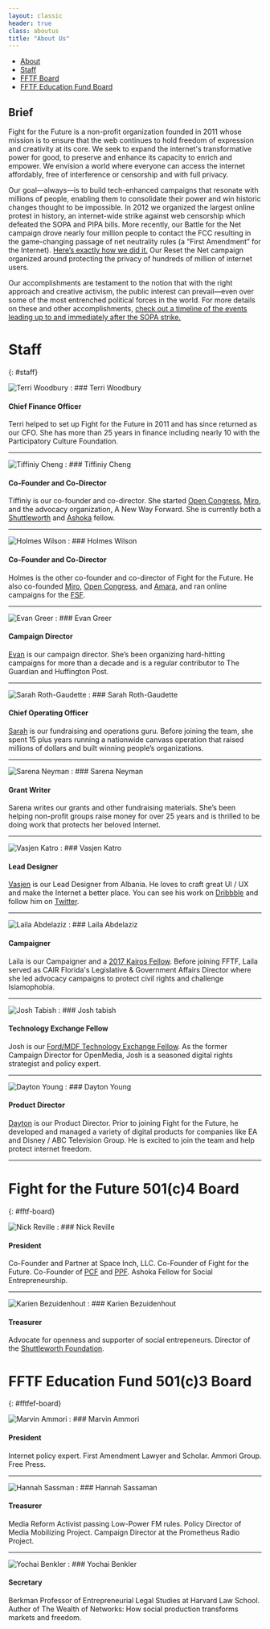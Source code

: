 ```yaml
---
layout: classic
header: true
class: aboutus
title: "About Us"
---
```


* [About](#)
* [Staff](#staff)
* [FFTF Board](#fftf-board)
* [FFTF Education Fund Board](#fftfef-board)

## Brief

Fight for the Future is a non-profit organization founded in 2011 whose mission is to ensure that the web continues to hold freedom of expression and creativity at its core. We seek to expand the internet's transformative power for good, to preserve and enhance its capacity to enrich and empower. We envision a world where everyone can access the internet affordably, free of interference or censorship and with full privacy.

Our goal—always—is to build tech-enhanced campaigns that resonate with millions of people, enabling them to consolidate their power and win historic changes thought to be impossible. In 2012 we organized the largest online protest in history, an internet-wide strike against web censorship which defeated the SOPA and PIPA bills. More recently, our Battle for the Net campaign drove nearly four million people to contact the FCC resulting in the game-changing passage of net neutrality rules (a “First Amendment” for the Internet). [Here’s exactly how we did it.][01] Our Reset the Net campaign organized around protecting the privacy of hundreds of million of internet users.

Our accomplishments are testament to the notion that with the right approach and creative activism, the public interest can prevail—even over some of the most entrenched political forces in the world. For more details on these and other accomplishments, [check out a timeline of the events leading up to and immediately after the SOPA strike.][02]

[01]: https://www.battleforthenet.com/how-we-won/
[02]: http://www.fightforthefuture.org/timeline/

# Staff
{: #staff}

![Terri Woodbury][tw1]
: ### Terri Woodbury

  #### Chief Finance Officer

  Terri helped to set up Fight for the Future in 2011 and has since returned as our CFO.  She has more than 25 years in finance including nearly 10 with the Participatory Culture Foundation.

---

![Tiffiniy Cheng][tc0]
: ### Tiffiniy Cheng

  #### Co-Founder and Co-Director

  Tiffiniy is our co-founder and co-director. She started [Open Congress][tc1], [Miro][tc2], and the advocacy organization, A New Way Forward. She is currently both a [Shuttleworth](https://shuttleworthfoundation.org/fellows/tiffiniy-cheng) and [Ashoka](https://www.ashoka.org/en) fellow.

---

![Holmes Wilson][hw0]
: ### Holmes Wilson

  #### Co-Founder and Co-Director

  Holmes is the other co-founder and co-director of Fight for the Future. He also co-founded [Miro][tc2], [Open Congress][tc1], and [Amara][hw1], and ran online campaigns for the [FSF][hw2].

---

![Evan Greer][eg0]
: ### Evan Greer

  #### Campaign Director

  [Evan][eg1] is our campaign director. She’s been organizing hard-hitting campaigns for more than a decade and is a regular contributor to The Guardian and Huffington Post.

---

![Sarah Roth-Gaudette](/img/page/aboutus/teampic/sarah.png)
: ### Sarah Roth-Gaudette

  #### Chief Operating Officer

  [Sarah][sg1] is our fundraising and operations guru. Before joining the team, she spent 15 plus years running a nationwide canvass operation that raised millions of dollars and built winning people’s organizations.

---

![Sarena Neyman](/img/page/aboutus/teampic/serena.png)
: ### Sarena Neyman

  #### Grant Writer

  Sarena writes our grants and other fundraising materials. She’s been helping non-profit groups raise money for over 25 years and is thrilled to be doing work that protects her beloved Internet.

---

![Vasjen Katro][vk0]
: ### Vasjen Katro

  #### Lead Designer

  [Vasjen][vk1] is our Lead Designer from Albania. He loves to craft great UI / UX and make the Internet a better place. You can see his work on [Dribbble][vk2] and follow him on [Twitter][vk3].

---

![Laila Abdelaziz](/img/page/aboutus/teampic/laila.png)
: ### Laila Abdelaziz

  #### Campaigner

  Laila is our Campaigner and a [2017 Kairos Fellow][la1]. Before joining FFTF, Laila served as CAIR Florida's Legislative & Government Affairs Director where she led advocacy campaigns to protect civil rights and challenge Islamophobia.

---

![Josh Tabish](/img/page/aboutus/teampic/Josh.png)
: ### Josh tabish

  #### Technology Exchange Fellow

  Josh is our [Ford/MDF Technology Exchange Fellow][jt1]. As the former Campaign Director for OpenMedia, Josh is a seasoned digital rights strategist and policy expert. 

---

![Dayton Young](/img/page/aboutus/teampic/Dayton.png)
: ### Dayton Young

  #### Product Director

  [Dayton](https://www.linkedin.com/in/daytonyoung/) is our Product Director. Prior to joining Fight for the Future, he developed and managed a variety of digital products for companies like EA and Disney / ABC Television Group. He is excited to join the team and help protect internet freedom.
  
---
[tc0]: /img/page/aboutus/teampic/tiff.png
[tc1]: http://www.opencongress.org/
[tc2]: http://getmiro.com/
[hw0]: /img/page/aboutus/teampic/holmes.png
[hw1]: http://universalsubtitles.org/
[hw2]: http://fsf.org/
[eg0]: /img/page/aboutus/teampic/evan.png
[eg1]: http://twitter.com/evan_greer
[eg2]: http://www.risingtidenorthamerica.org/
[eg3]: http://www.freetarek.com/
[sg1]: https://www.linkedin.com/in/sarah-roth-gaudette-4a432b5
[jl0]: /img/page/aboutus/teampic/jeff.png
[jl1]: http://rubbingalcoholic.com/
[jl2]: http://blog.rubbingalcoholic.com/
[jl3]: https://soundcloud.com/rubbingalcoholic/
[vk0]: /img/page/aboutus/teampic/vasjen.png
[vk1]: http://vasjenkatro.com/
[vk2]: http://dribbble.com/Katro/
[vk3]: https://twitter.com/VasjenKatro/
[cf0]: /img/page/aboutus/teampic/charlie.png
[cf1]: https://twitter.com/DigitalCharlie_
[cf2]: http://peoplesclimate.org/wrap-up/
[la1]: http://www.kairosfellows.org/2017-kairos-fellows/
[tw1]: /img/page/aboutus/teampic/terri.png
[mm1]: /img/page/aboutus/teampic/Mike.png
[mm2]: https://github.com/mikemorris
[jt1]: http://mediademocracyfund.org/matching-technology-talent-with-frontline-social-justice-organizations/


# Fight for the Future 501(c)4 Board
{: #fftf-board}

![Nick Reville](/img/page/aboutus/teampic/npr.png)
: ### Nick Reville

  #### President

  Co-Founder and Partner at Space Inch, LLC. Co-Founder of Fight for the Future. Co-Founder of [PCF](http://www.pculture.org) and [PPF](http://ppolitics.org). Ashoka Fellow for Social Entrepreneurship.

---

![Karien Bezuidenhout](/img/page/aboutus/teampic/karien.png)
: ### Karien Bezuidenhout

  #### Treasurer

  Advocate for openness and supporter of social entrepeneurs. Director of the [Shuttleworth Foundation](https://shuttleworthfoundation.org/).


# FFTF Education Fund 501(c)3 Board
{: #fftfef-board}


![Marvin Ammori](/img/page/aboutus/teampic/marvin.png)
: ### Marvin Ammori

  #### President

  Internet policy expert. First Amendment Lawyer and Scholar. Ammori Group. Free Press.

---

![Hannah Sassman](/img/page/aboutus/teampic/hannah.png)
: ### Hannah Sassaman

  #### Treasurer

  Media Reform Activist passing Low-Power FM rules. Policy Director of Media Mobilizing Project. Campaign Director at the Prometheus Radio Project.

---

![Yochai Benkler](/img/page/aboutus/teampic/benkler.png)
: ### Yochai Benkler

  #### Secretary

  Berkman Professor of Entrepreneurial Legal Studies at Harvard Law School. Author of The Wealth of Networks: How social production transforms markets and freedom.
